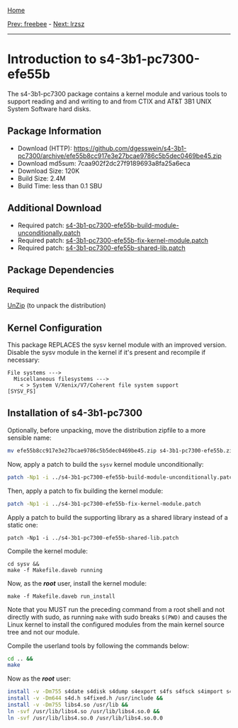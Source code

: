 [Home](../)

[Prev: freebee](./3-freebee.md) - [Next: lrzsz](./5-lrzsz.md)

***

# Introduction to s4-3b1-pc7300-efe55b
The s4-3b1-pc7300 package contains a kernel module and various tools to support reading and
and writing to and from CTIX and AT&T 3B1 UNIX System Software hard disks.

## Package Information
- Download (HTTP): https://github.com/dgesswein/s4-3b1-pc7300/archive/efe55b8cc917e3e27bcae9786c5b5dec0469be45.zip
- Download md5sum: 7caa902f2dc27f9189693a8fa25a6eca
- Download Size: 120K
- Build Size: 2.4M
- Build Time: less than 0.1 SBU

## Additional Download
- Required patch: [s4-3b1-pc7300-efe55b-build-module-unconditionally.patch](./patches/s4-3b1-pc7300/s4-3b1-pc7300-efe55b-build-module-unconditionally.patch)
- Required patch: [s4-3b1-pc7300-efe55b-fix-kernel-module.patch](./patches/s4-3b1-pc7300/s4-3b1-pc7300-efe55b-fix-kernel-module.patch)
- Required patch: [s4-3b1-pc7300-efe55b-shared-lib.patch](./patches/s4-3b1-pc7300/s4-3b1-pc7300-efe55b-shared-lib.patch)

## Package Dependencies
### Required
  [UnZip](https://www.linuxfromscratch.org/blfs/view/svn/general/unzip.html) (to unpack the distribution)

## Kernel Configuration
This package REPLACES the sysv kernel module with an improved version.
Disable the sysv module in the kernel if it's present and recompile if necessary:
```
File systems --->
  Miscellaneous filesystems --->
    < > System V/Xenix/V7/Coherent file system support                            [SYSV_FS]
```

## Installation of s4-3b1-pc7300
Optionally, before unpacking, move the distribution zipfile to a more sensible name:
```Bash
mv efe55b8cc917e3e27bcae9786c5b5dec0469be45.zip s4-3b1-pc7300-efe55b.zip
```

Now, apply a patch to build the ``sysv`` kernel module unconditionally:
```Bash
patch -Np1 -i ../s4-3b1-pc7300-efe55b-build-module-unconditionally.patch
```

Then, apply a patch to fix building the kernel module:
```Bash
patch -Np1 -i ../s4-3b1-pc7300-efe55b-fix-kernel-module.patch
```

Apply a patch to build the supporting library as a shared library instead of a static one:
```
patch -Np1 -i ../s4-3b1-pc7300-efe55b-shared-lib.patch
```

Compile the kernel module:
```
cd sysv &&
make -f Makefile.daveb running
```

Now, as the ***root*** user, install the kernel module:
```
make -f Makefile.daveb run_install
```
Note that you MUST run the preceding command from a root shell and not directly with sudo,
as running ``make`` with sudo breaks ``$(PWD)`` and causes the Linux kernel to install the configured
modules from the main kernel source tree and not our module.

Compile the userland tools by following the commands below:
```Bash
cd .. &&
make
```

Now as the ***root*** user:
```Bash
install -v -Dm755 s4date s4disk s4dump s4export s4fs s4fsck s4import s4merge s4mkfs s4test s4vol /usr/bin &&
install -v -Dm644 s4d.h s4fixed.h /usr/include &&
install -v -Dm755 libs4.so /usr/lib &&
ln -svf /usr/lib/libs4.so /usr/lib/libs4.so.0 &&
ln -svf /usr/lib/libs4.so.0 /usr/lib/libs4.so.0.0
```

